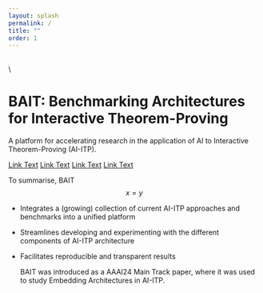 ```yaml
---
layout: splash
permalink: /
title: ""
order: 1
---
```


\
\

# BAIT: Benchmarking Architectures for Interactive Theorem-Proving

A platform for accelerating research in the application of AI to Interactive Theorem-Proving (AI-ITP).

<a href="#" class="btn btn--primary">Link Text</a> <a href="#" class="btn btn--primary">Link Text</a> <a href="#" class="btn btn--primary">Link Text</a> <a href="#" class="btn btn--primary">Link Text</a>



To summarise, BAIT
$$x = y$$
- Integrates a (growing) collection of current AI-ITP approaches and benchmarks into a unified platform
- Streamlines developing and experimenting with the different components of AI-ITP architecture
- Facilitates reproducible and transparent results

  BAIT was introduced as a AAAI24 Main Track paper, where it was used to study Embedding Architectures in AI-ITP.



